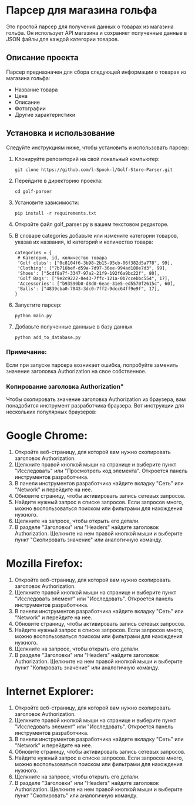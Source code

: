 # Парсер для магазина гольфа

Это простой парсер для получения данных о товарах из магазина гольфа. Он использует API магазина и сохраняет полученные данные в JSON файлы для каждой категории товаров.

## Описание проекта

Парсер предназначен для сбора следующей информации о товарах из магазина гольфа:

- Название товара
- Цена
- Описание
- Фотографии
- Другие характеристики

## Установка и использование

Следуйте инструкциям ниже, чтобы установить и использовать парсер:

1. Клонируйте репозиторий на свой локальный компьютер:
   ```shell
   git clone https://github.com/l-Spook-l/Golf-Store-Parser.git

2. Перейдите в директорию проекта:
   ```shell
   cd golf-parser
   
3. Установите зависимости:
   ```shell
   pip install -r requirements.txt
   
4. Откройте файл golf_parser.py в вашем текстовом редакторе.

5. В словаре categories добавьте или измените категории товаров, указав их названия, id категорий и количество товара:
   ```shell
   categories = {
    # Категория, id, количество товара
    'Golf clubs': ["0c8104f6-3b98-2b15-95cb-06f382d5a778", 99],
    'Clothing': ["7b716bef-d59a-7d97-36ee-994ad180e7d3", 99],
    'Shoes': ["5cdf8a7f-3347-97a2-21f9-192f6a9bc22f", 80],
    'Golf Bags': ["9e2c9222-0e43-7ffc-121a-0b7ccebbc554", 17],
    'Accessories': ["b93590b0-d8d0-6eae-31e5-ed5570f2615c", 60],
    'Balls': ["4839cba0-7843-3dc0-7ff2-9dcc64ff9e9f", 17],
   }

6. Запустите парсер:
   ```shell
   python main.py
   
7. Добавьте полученные данныые в базу данных
   ```shell
   python add_to_database.py

### Примечание:
Если при запуске парсера возникает ошибка, попробуйте заменить значение заголовка Authorization на свое собственное.

### Копирование заголовка Authorization"
Чтобы скопировать значение заголовка Authorization из браузера, вам понадобится инструмент разработчика браузера. Вот инструкции для нескольких популярных браузеров:

# Google Chrome:
1. Откройте веб-страницу, для которой вам нужно скопировать заголовок Authorization.
2. Щелкните правой кнопкой мыши на странице и выберите пункт "Исследовать" или "Просмотреть код элемента". Откроется панель инструментов разработчика.
3. В панели инструментов разработчика найдите вкладку "Сеть" или "Network" и перейдите на нее.
4. Обновите страницу, чтобы активировать запись сетевых запросов.
5. Найдите нужный запрос в списке запросов. Если запросов много, можно воспользоваться поиском или фильтрами для нахождения нужного.
6. Щелкните на запросе, чтобы открыть его детали.
7. В разделе "Заголовки" или "Headers" найдите заголовок Authorization. Щелкните на нем правой кнопкой мыши и выберите пункт "Скопировать значение" или аналогичную команду.

# Mozilla Firefox:
1. Откройте веб-страницу, для которой вам нужно скопировать заголовок Authorization.
2. Щелкните правой кнопкой мыши на странице и выберите пункт "Исследовать элемент" или "Исследовать". Откроется панель инструментов разработчика.
3. В панели инструментов разработчика найдите вкладку "Сеть" или "Network" и перейдите на нее.
4. Обновите страницу, чтобы активировать запись сетевых запросов.
5. Найдите нужный запрос в списке запросов. Если запросов много, можно воспользоваться поиском или фильтрами для нахождения нужного.
6. Щелкните на запросе, чтобы открыть его детали.
7. В разделе "Заголовки" или "Headers" найдите заголовок Authorization. Щелкните на нем правой кнопкой мыши и выберите пункт "Копировать значение" или аналогичную команду.

# Internet Explorer:
1. Откройте веб-страницу, для которой вам нужно скопировать заголовок Authorization.
2. Щелкните правой кнопкой мыши на странице и выберите пункт "Исследовать элемент" или "Исследовать". Откроется панель инструментов разработчика.
3. В панели инструментов разработчика найдите вкладку "Сеть" или "Network" и перейдите на нее.
4. Обновите страницу, чтобы активировать запись сетевых запросов.
5. Найдите нужный запрос в списке запросов. Если запросов много, можно воспользоваться поиском или фильтрами для нахождения нужного.
6. Щелкните на запросе, чтобы открыть его детали.
7. В разделе "Заголовки" или "Headers" найдите заголовок Authorization. Щелкните на нем правой кнопкой мыши и выберите пункт "Скопировать" или аналогичную команду.